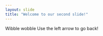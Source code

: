 ```yaml
---
layout: slide
title: "Welcome to our second slide!"
---
```

Wibble wobble
Use the left arrow to go back!
